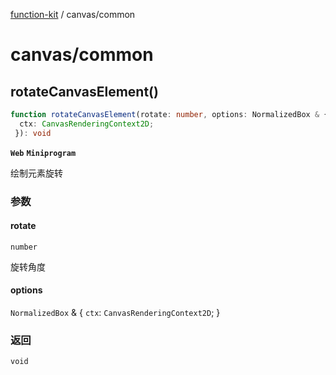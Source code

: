 [function-kit](../index.md) / canvas/common

# canvas/common

## rotateCanvasElement()

```ts
function rotateCanvasElement(rotate: number, options: NormalizedBox & {
  ctx: CanvasRenderingContext2D;
 }): void
```

**`Web`** **`Miniprogram`**

绘制元素旋转

### 参数

#### rotate

`number`

旋转角度

#### options

`NormalizedBox` & \{
  `ctx`: `CanvasRenderingContext2D`;
 \}

### 返回

`void`
